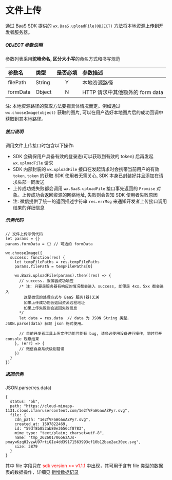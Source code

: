 # 文件上传

通过 BaaS SDK 提供的 `wx.BaaS.uploadFile(OBJECT)` 方法将本地资源上传到开发者服务器。

##### OBJECT 参数说明
参数列表采用**驼峰命名, 区分大小写**的命名方式和书写规范

| 参数名      | 类型     | 是否必填 | 参数描述                    |
| :------- | :----- | :--: | :---------------------- |
| filePath | String |  Y   | 本地资源路径                  |
| formData | Object |  N   | HTTP 请求中其他额外的 form data |

注: 本地资源路径的获取方法要视具体情况而定。例如通过 `wx.chooseImage(object)` 获取的图片, 可以在用户选好本地图片后的成功回调中获取到其本地路径。

##### 接口说明
调用文件上传接口时包含以下操作:
- SDK 会确保用户具备有效的登录态(可以获取到有效的 token) 后再发起 `wx.uploadFile` 请求
- SDK 内部封装的 `wx.uploadFile` 接口在发起请求时会携带当前用户的有效 `token`,  `token` 的获取 SDK 使用者无需关心, SDK 本身已封装好并且添加在请求头部一同发送
- 上传成功或失败都会调用 `wx.BaaS.uploadFile` 接口事先返回的 `Promise` 对象。上传成功会返回资源的网络地址, 失败则会告知 SDK 使用者失败原因
- 注: 微信提供了统一的返回描述字符串 `res.errMsg` 来通知开发者上传接口调用结果的详细信息

##### 示例代码
```
// 文件上传示例代码
let params = {}
params.formData = {} // 可选的 formData

wx.chooseImage({
  success: function(res) {
    let tempFilePaths = res.tempFilePaths
    params.filePath = tempFilePaths[0]

    wx.BaaS.uploadFile(params).then((res) => {
      // success. 服务器成功响应
      /* 注: 只要是服务器有响应的情况都会进入 success, 即便是 4xx，5xx 都会进入
        这是微信的处理方式与 BaaS 服务(器)无关
        如果上传成功则会返回资源远程地址
        如果上传失败则会返回失败信息
      */
      let data = res.data  // data 为 JSON String 类型，JSON.parse(data) 获取 json 格式使用。

      // 目前开发者工具上传文件功能可能有 bug, 请务必使用设备进行操作，同时打开 console 观察结果
    }, (err) => {
      // 微信自身系统级别错误
    })
  }
})
```

##### 返回示例
JSON.parse(res.data)
```
{
  status: "ok",
  path: "https://cloud-minapp-1131.cloud.ifanrusercontent.com/1e2fVFaWoaoAZPyr.svg",
  file: {
    cdn_path: "1e2fVFaWoaoAZPyr.svg",
    created_at: 1507822469,
    id: "59df8b852ab80e3656cf8783",
    mime_type: "text/plain; charset=utf-8",
    name: "tmp_262601706o6zAJs-pmaywKzqHIvzwU97rtiGIe4dd39171563993cf10b12bae2ac30ec.svg",
    size: 3879
  }
}
```
其中 file 字段只在 <span style='color:red'> sdk version >= v1.1.1</span> 中出现，其可用于含有 file 类型的数据表的数据操作，详细见 [新增数据记录](../schema/create-record.md)